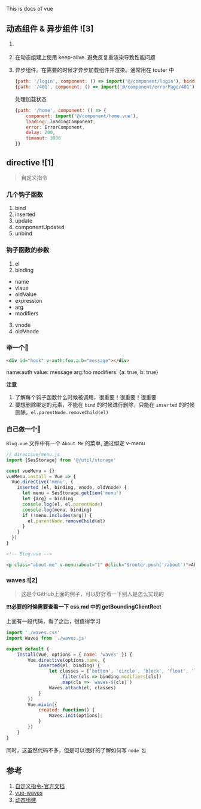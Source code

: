 This is docs of vue

## 动态组件 & 异步组件 ![3]

1. <component v-bind:is="theShowComponent"></component>
2. 在动态组建上使用 keep-alive. 避免反复重渲染导致性能问题
    <keep-alive>
        <component v-bind:is="theShowComponent"></component>
    </keep-alive>
3. 异步组件。在需要的时候才异步加载组件并渲染。通常用在 touter 中
    ```js 
    {path: '/login', component: () => import('@/component/login'), hidden: true },
    {path: '/401', component: () => import('@/component/errorPage/401'), hidden: true },
    ```

    处理加载状态
    ```js
    {path: '/home', component: () => {
        component: import('@/component/home.vue'),
        loading: loadingComponent,
        error: ErrorComponent,
        delay: 200,
        timeout: 3000
    }}
    ```

## directive ![1]

> 自定义指令

### 几个钩子函数

1. bind
2. inserted
3. update
4. componentUpdated
5. unbind

### 钩子函数的参数

1. el
2. binding
  * name
  * vlaue
  * oldValue
  * expression
  * arg
  * modifiers
3. vnode
4. oldVnode

### 举一个🌰

```html
<div id="hook" v-auth:foo.a.b="message"></div>
```

name:auth
value: message
arg:foo
modifiers: {a: true, b: true}

**注意**

1. 了解每个钩子函数什么时候被调用，很重要！很重要！很重要
2. 要想删除绑定的元素，不能在 `bind` 的时候进行删除，只能在 `inserted` 的时候删除。`el.parentNode.removeChild(el)`

### 自己做一个🍅

`Blog.vue` 文件中有一个 `About Me` 的菜单, 通过绑定 v-menu

```js 
// directive/menu.js
import {SesStorage} from '@/util/storage'

const vueMenu = {}
vueMenu.install = Vue => {
  Vue.directive('menu', {
    inserted (el, binding, vnode, oldVnode) {
      let menu = SesStorage.getItem('menu')
      let {arg} = binding
      console.log(el, el.parentNode)
      console.log(menu, binding)
      if (!menu.includes(arg)) {
        el.parentNode.removeChild(el)
      }
    }
  })
}
```

```html
<!-- Blog.vue -->

<p class="about-me" v-menu:about="1" @click="$router.push('/about')">About Me</p>
```

### waves ![2]

> 这是个GitHub上面的例子，可以好好看一下别人是怎么实现的

❗❗❗**必要的时候需要查看一下 css.md 中的 getBoundingClientRect**

上面有一段代码，看了之后，很值得学习

```js
import './waves.css'
import Waves from './waves.js'

export default {
    install(Vue, options = { name: 'waves' }) {
        Vue.directive(options.name, {
            inserted(el, binding) {
                let classes = ['button', 'circle', 'block', 'float', 'light', 'classic']
                    .filter(cls => binding.modifiers[cls])
                    .map(cls => `waves-${cls}`)
                Waves.attach(el, classes)
            }
        })
        Vue.mixin({
            created: function() {
                Waves.init(options);
            }
        })
    }
}
```

同时，这虽然代码不多，但是可以很好的了解如何写 `node 包`

## 参考

1. [自定义指令-官方文档](https://cn.vuejs.org/v2/guide/custom-directive.html)
2. [vue-waves](https://github.com/Teddy-Zhu/vue-waves)
3. [动态组建](https://cn.vuejs.org/v2/guide/components-dynamic-async.html)